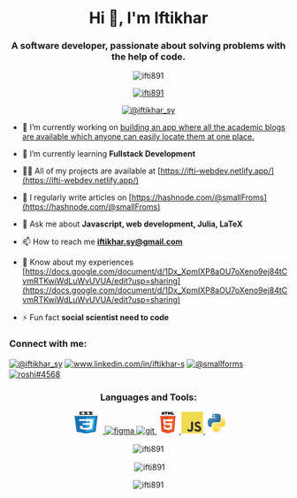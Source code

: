 <h1 align="center">Hi 👋, I'm Iftikhar</h1>
<h3 align="center">A software developer, passionate about solving problems with the help of code.</h3>

<section align="center"> 
<p align="center"> <img src="https://komarev.com/ghpvc/?username=ifti891&label=Profile%20views&color=0e75b6&style=flat" alt="ifti891" /> </p>

<p align="center"> <a href="https://github.com/ryo-ma/github-profile-trophy"><img src="https://github-profile-trophy.vercel.app/?username=ifti891" alt="ifti891" /></a> </p>

<p align="center"> <a href="https://twitter.com/@iftikhar_sy" target="blank"><img src="https://img.shields.io/twitter/follow/@iftikhar_sy?logo=twitter&style=for-the-badge" alt="@iftikhar_sy" /></a> </p>
</section>


- 🔭 I’m currently working on [building an app where all the academic blogs are available which anyone can easily locate them at one place.](https://ifti-webdev.netlify.app/)

- 🌱 I’m currently learning **Fullstack Development**

- 👨‍💻 All of my projects are available at [https://ifti-webdev.netlify.app/](https://ifti-webdev.netlify.app/)

- 📝 I regularly write articles on [https://hashnode.com/@smallFroms](https://hashnode.com/@smallFroms)

- 💬 Ask me about **Javascript, web development, Julia, LaTeX**

- 📫 How to reach me **iftikhar.sy@gmail.com**

- 📄 Know about my experiences [https://docs.google.com/document/d/1Dx_XpmIXP8aOU7oXeno9ej84tCvmRTKwiWdLuWvUVUA/edit?usp=sharing](https://docs.google.com/document/d/1Dx_XpmIXP8aOU7oXeno9ej84tCvmRTKwiWdLuWvUVUA/edit?usp=sharing)

- ⚡ Fun fact **social scientist need to code**

<h3 align="left">Connect with me:</h3>
<p align="left">
<a href="https://twitter.com/@iftikhar_sy" target="blank"><img align="center" src="https://raw.githubusercontent.com/rahuldkjain/github-profile-readme-generator/master/src/images/icons/Social/twitter.svg" alt="@iftikhar_sy" height="30" width="40" /></a>
<a href="https://linkedin.com/in/www.linkedin.com/in/iftikhar-s" target="blank"><img align="center" src="https://raw.githubusercontent.com/rahuldkjain/github-profile-readme-generator/master/src/images/icons/Social/linked-in-alt.svg" alt="www.linkedin.com/in/iftikhar-s" height="30" width="40" /></a>
<a href="https://hashnode.com/@smallforms" target="blank"><img align="center" src="https://raw.githubusercontent.com/rahuldkjain/github-profile-readme-generator/master/src/images/icons/Social/hashnode.svg" alt="@smallforms" height="30" width="40" /></a>
<a href="https://discord.gg/roshi#4568" target="blank"><img align="center" src="https://raw.githubusercontent.com/rahuldkjain/github-profile-readme-generator/master/src/images/icons/Social/discord.svg" alt="roshi#4568" height="30" width="40" /></a>
</p>

<h3 align="center">Languages and Tools:</h3>
<p align="center"> <a href="https://www.w3schools.com/css/" target="_blank" rel="noreferrer"> <img src="https://raw.githubusercontent.com/devicons/devicon/master/icons/css3/css3-original-wordmark.svg" alt="css3" width="60" height="40"/> </a> <a href="https://www.figma.com/" target="_blank" rel="noreferrer"> <img src="https://www.vectorlogo.zone/logos/figma/figma-icon.svg" alt="figma" width="40" height="40"/> </a> <a href="https://git-scm.com/" target="_blank" rel="noreferrer"> <img src="https://www.vectorlogo.zone/logos/git-scm/git-scm-icon.svg" alt="git" width="40" height="40"/> </a> <a href="https://www.w3.org/html/" target="_blank" rel="noreferrer"> <img src="https://raw.githubusercontent.com/devicons/devicon/master/icons/html5/html5-original-wordmark.svg" alt="html5" width="40" height="40"/> </a> <a href="https://developer.mozilla.org/en-US/docs/Web/JavaScript" target="_blank" rel="noreferrer"> <img src="https://raw.githubusercontent.com/devicons/devicon/master/icons/javascript/javascript-original.svg" alt="javascript" width="40" height="40"/> </a> <a href="https://www.python.org" target="_blank" rel="noreferrer"> <img src="https://raw.githubusercontent.com/devicons/devicon/master/icons/python/python-original.svg" alt="python" width="40" height="40"/> </a> </p>

<section align="center">
<p><img align="center" src="https://github-readme-stats.vercel.app/api/top-langs?username=ifti891&show_icons=true&locale=en&layout=compact" alt="ifti891" /></p>

<p>&nbsp;<img align="center" src="https://github-readme-stats.vercel.app/api?username=ifti891&show_icons=true&locale=en" alt="ifti891" /></p>

<p><img align="center" src="https://github-readme-streak-stats.herokuapp.com/?user=ifti891&" alt="ifti891" /></p>
</section>

